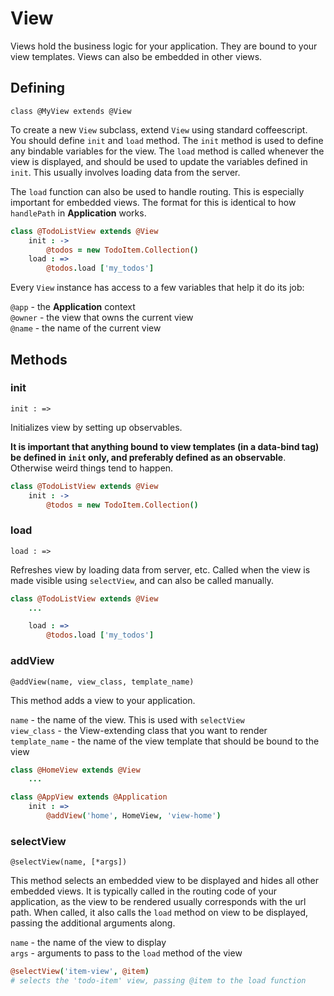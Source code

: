 # View

Views hold the business logic for your application. They are bound to your view templates. Views can also be embedded in other views.

## Defining

`class @MyView extends @View`

To create a new `View` subclass, extend `View` using standard coffeescript. You should define `init` and `load` method. The `init` method is used to define any bindable variables for the view. The `load` method is called whenever the view is displayed, and should be used to update the variables defined in `init`. This usually involves loading data from the server.

The `load` function can also be used to handle routing. This is especially important for embedded views. The format for this is identical to how `handlePath` in **Application** works.

```coffeescript
class @TodoListView extends @View
	init : ->
		@todos = new TodoItem.Collection()
	load : =>
		@todos.load ['my_todos']
```

Every `View` instance has access to a few variables that help it do its job:

`@app` - the **Application** context  
`@owner` - the view that owns the current view  
`@name` - the name of the current view  

## Methods

### init

`init : =>`

Initializes view by setting up observables.

**It is important that anything bound to view templates (in a data-bind tag) be defined in `init` only, and preferably defined as an observable**. Otherwise weird things tend to happen.

```coffeescript
class @TodoListView extends @View
	init : ->
		@todos = new TodoItem.Collection()
```

### load

`load : =>`

Refreshes view by loading data from server, etc. Called when the view is made visible using `selectView`, and can also be called manually.

```coffeescript
class @TodoListView extends @View
	... 

	load : =>
		@todos.load ['my_todos']
```

### addView

`@addView(name, view_class, template_name)`

This method adds a view to your application.

`name` - the name of the view. This is used with `selectView`  
`view_class` - the View-extending class that you want to render  
`template_name` - the name of the view template that should be bound to the view

```coffeescript
class @HomeView extends @View
	...

class @AppView extends @Application
	init : =>
		@addView('home', HomeView, 'view-home')
```

### selectView

`@selectView(name, [*args])`

This method selects an embedded view to be displayed and hides all other embedded views. It is typically called in the routing code of your application, as the view to be rendered usually corresponds with the url path. When called, it also calls the `load` method on view to be displayed, passing the additional arguments along.

`name` - the name of the view to display  
`args` - arguments to pass to the `load` method of the view

```coffeescript
@selectView('item-view', @item)
# selects the 'todo-item' view, passing @item to the load function
```
